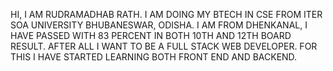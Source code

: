 HI, I AM RUDRAMADHAB RATH.
I AM DOING MY BTECH IN CSE FROM ITER SOA UNIVERSITY BHUBANESWAR, ODISHA.
I AM FROM DHENKANAL, I HAVE PASSED WITH 83 PERCENT IN BOTH 10TH AND 12TH BOARD RESULT.
AFTER ALL I WANT TO BE A FULL STACK WEB DEVELOPER. FOR THIS I HAVE STARTED LEARNING BOTH FRONT END AND BACKEND.
